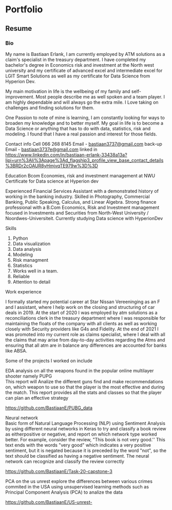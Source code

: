 # Portfolio
## Resume

### Bio 
My name is Bastiaan Erlank, I am currently employed by ATM solutions as a claim's specialist in the treasury department. I have completed my bachelor's degree in Economics risk and investment at the North west university and my certificate of advanced excel and intermediate excel for LGIT Smart Solutions as well as my certificate for Data Science from Hyperion Dev. 

My main motivation in life is the wellbeing of my family and self-improvement.  Most people describe me as well spoken and a team player. I am highly dependable and will always go the extra mile. I Love taking on challenges and finding solutions for them.  

One Passion to note of mine is learning, I am constantly looking for ways to broaden my knowledge and to better myself. My goal in life is to become a Data Science or anything that has to do with data, statistics, risk and modeling. I found that I have a real passion and interest for those fields. 

Contact info 
Cell 066 268 8145 
Email - bastiaan3737@gmail.com back-up Email - bastiaan3737e@gmail.com
linked in 
https://www.linkedin.com/in/bastiaan-erlank-33438a13a?lipi=urn%3Ali%3Apage%3Ad_flagship3_profile_view_base_contact_details%3BRDr2cOAUR8yHmjvqTE979w%3D%3D

Education 
Bcom Economies, risk and investment management at NWU 
Certificate for Data science at Hyperion dev

Experienced Financial Services Assistant with a demonstrated history of working in the banking industry. Skilled in Photography, Commercial Banking, Public Speaking, Calculus, and Linear Algebra. Strong finance professional with a B.Com Economics, Risk and Investment management focused in Investments and Securities from North-West University / Noordwes-Universiteit. 
Currently studying Data science with HyperionDev
   
   Skills
   1. Python 
   2. Data visualization
   3. Data analysis 
   4. Modeling 
   5. Risk managment 
   6. Statistics 
   7. Works well in a team.
   8. Reliable 
   9. Attention to detail 

Work experience 

I formally started my potential career at Star Nissan Vereeninging as an F and I assistant, where I help work on the closing and structuring of car deals in 2019. At the start of 2020 I was employed by atm solutions as a reconciliations clerk in the treasury department where I was responsible for maintaining the floats of the company with all clients as well as working closely with Security providers like G4s and Fidelity. At the end of 2021 I was promoted into my current role as claims specialist, where I deal with all the claims that may arise from day-to-day activities regarding the Atms and ensuring that all atm are in balance any differences are accounted for banks like ABSA. 

Some of the projects I worked on include 

 
EDA analysis on all the weapons found in the popular online multilayer shooter namely PUPG  
This report will Analize the different guns find and make recommendations on, which weapon to use so that the player is the most effective and during the match. This report provides all the stats and classes so that the player can plan an effective strategy 

https://github.com/BastiaanE/PUBG_data

Neural network  
Basic form of Natural Language Processing (NLP) using Sentiment Analysis by using different neural networks in Keras to try and classify a book review as eitherpositive or negative, and report on which network type worked better. 
For example, consider the review, "This book is not very good.'' This text ends with 
the words "very good" which indicates a very positive sentiment, but it is negated 
because it is preceded by the word "not", so the text should be classified as having 
a negative sentiment. The neural network can recognize and classify the review correctly 

https://github.com/BastiaanE/Task-20-capstone-3

PCA on the us unrest
explore the differences between various crimes commited in the USA using
unsupervised learning methods such as Principal Component Analysis (PCA) to analize the data 

https://github.com/BastiaanE/US-unrest-
